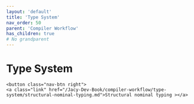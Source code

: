 ```yaml
---
layout: 'default'
title: 'Type System'
nav_order: 50
parent: 'Compiler Workflow'
has_children: true
# No grandparent
---
```


# Type System
<div class="nav-btn-block">
    
    <button class="nav-btn right">
    <a class="link" href="/Jacy-Dev-Book/compiler-workflow/type-system/structural-nominal-typing.md">Structural nominal typing ></a>
</button>

</div>
